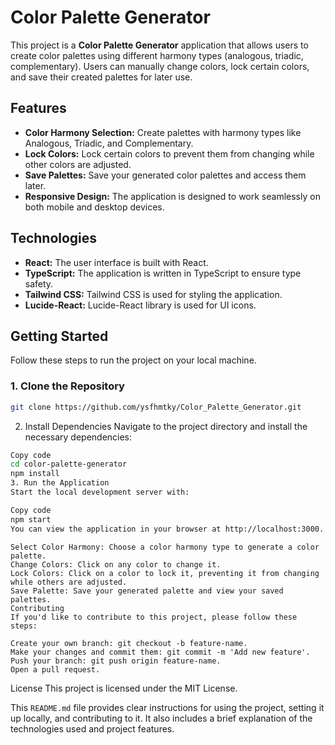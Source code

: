 # Color Palette Generator

This project is a **Color Palette Generator** application that allows users to create color palettes using different harmony types (analogous, triadic, complementary). Users can manually change colors, lock certain colors, and save their created palettes for later use.

## Features

- **Color Harmony Selection:** Create palettes with harmony types like Analogous, Triadic, and Complementary.
- **Lock Colors:** Lock certain colors to prevent them from changing while other colors are adjusted.
- **Save Palettes:** Save your generated color palettes and access them later.
- **Responsive Design:** The application is designed to work seamlessly on both mobile and desktop devices.

## Technologies

- **React:** The user interface is built with React.
- **TypeScript:** The application is written in TypeScript to ensure type safety.
- **Tailwind CSS:** Tailwind CSS is used for styling the application.
- **Lucide-React:** Lucide-React library is used for UI icons.

## Getting Started

Follow these steps to run the project on your local machine.

### 1. Clone the Repository

```bash
git clone https://github.com/ysfhmtky/Color_Palette_Generator.git
```
2. Install Dependencies
Navigate to the project directory and install the necessary dependencies:

```bash
Copy code
cd color-palette-generator
npm install
3. Run the Application
Start the local development server with:
```
```bash
Copy code
npm start
You can view the application in your browser at http://localhost:3000.
```
```Usage
Select Color Harmony: Choose a color harmony type to generate a color palette.
Change Colors: Click on any color to change it.
Lock Colors: Click on a color to lock it, preventing it from changing while others are adjusted.
Save Palette: Save your generated palette and view your saved palettes.
Contributing
If you'd like to contribute to this project, please follow these steps:
```
```Fork this repository.
Create your own branch: git checkout -b feature-name.
Make your changes and commit them: git commit -m 'Add new feature'.
Push your branch: git push origin feature-name.
Open a pull request.
```
License
This project is licensed under the MIT License.


This `README.md` file provides clear instructions for using the project, setting it up locally, and contributing to it. It also includes a brief explanation of the technologies used and project features.





